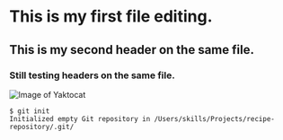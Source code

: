 # This is my first file editing.
## This is my second header on the same file.
### Still testing headers on the same file.
![Image of Yaktocat](https://octodex.github.com/images/yaktocat.png)
```
$ git init
Initialized empty Git repository in /Users/skills/Projects/recipe-repository/.git/
```
